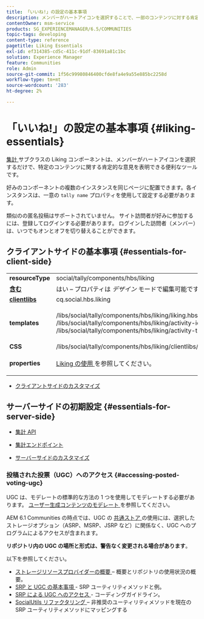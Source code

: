 ```yaml
---
title: 「いいね!」の設定の基本事項
description: メンバーがハートアイコンを選択することで、一部のコンテンツに対する肯定的な意見を表明できる便利なツールである、好きなコンポーネントの使用方法を説明します。
contentOwner: msm-service
products: SG_EXPERIENCEMANAGER/6.5/COMMUNITIES
topic-tags: developing
content-type: reference
pagetitle: Liking Essentials
exl-id: ef314385-cd5c-411c-91df-83691a81c1bc
solution: Experience Manager
feature: Communities
role: Admin
source-git-commit: 1f56c99980846400cfde8fa4e9a55e885bc2258d
workflow-type: tm+mt
source-wordcount: '283'
ht-degree: 2%

---
```


# 「いいね!」の設定の基本事項 {#liking-essentials}

[ 集計 ](tally.md) サブクラスの Liking コンポーネントは、メンバーがハートアイコンを選択するだけで、特定のコンテンツに関する肯定的な意見を表明できる便利なツールです。

好みのコンポーネントの複数のインスタンスを同じページに配置できます。各インスタンスは、一意の `tally name` プロパティを使用して設定する必要があります。

類似のの匿名投稿はサポートされていません。 サイト訪問者が好みに参加するには、登録してログインする必要があります。 ログインした訪問者（メンバー）は、いつでもオンとオフを切り替えることができます。

## クライアントサイドの基本事項 {#essentials-for-client-side}

<table>
 <tbody>
  <tr>
   <td> <strong>resourceType</strong></td>
   <td>social/tally/components/hbs/liking</td>
  </tr>
  <tr>
   <td> <a href="scf.md#add-or-include-a-communities-component"><strong> 含む </strong></a></td>
   <td>はい – プロパティは <i> デザイン </i> モードで編集可能です</td>
  </tr>
  <tr>
   <td> <a href="client-customize.md#clientlibs-for-scf"><strong>clientlibs</strong></a></td>
   <td> cq.social.hbs.liking</td>
  </tr>
  <tr>
   <td> <strong>templates</strong></td>
   <td><p> /libs/social/tally/components/hbs/liking/liking.hbs<br /> /libs/social/tally/components/hbs/liking/activity-icon.hbs<br /> /libs/social/tally/components/hbs/liking/activity-title.hbs</p> </td>
  </tr>
  <tr>
   <td><strong>CSS</strong></td>
   <td> /libs/social/tally/components/hbs/liking/clientlibs/likingcomponent.css</td>
  </tr>
  <tr>
   <td><strong>properties</strong></td>
   <td><p><a href="liking.md">Liking の使用 </a> を参照してください。</p> </td>
  </tr>
 </tbody>
</table>

* [クライアントサイドのカスタマイズ](client-customize.md)

## サーバーサイドの初期設定 {#essentials-for-server-side}

* [ 集計 API](https://developer.adobe.com/experience-manager/reference-materials/6-5/javadoc/com/adobe/cq/social/tally/client/api/package-summary.html)

* [ 集計エンドポイント ](https://developer.adobe.com/experience-manager/reference-materials/6-5/javadoc/com/adobe/cq/social/tally/client/endpoints/package-summary.html)

* [サーバーサイドのカスタマイズ](server-customize.md)

### 投稿された投票（UGC）へのアクセス {#accessing-posted-voting-ugc}

UGC は、モデレートの標準的な方法の 1 つを使用してモデレートする必要があります。
[ ユーザー生成コンテンツのモデレート ](moderate-ugc.md) を参照してください。

AEM 6.1 Communities の時点では、UGC の [ 共通ストア ](working-with-srp.md) の使用には、選択したストレージオプション（ASRP、MSRP、JSRP など）に関係なく、UGC へのプログラムによるアクセスが含まれます。

**リポジトリ内の UGC の場所と形式は、警告なく変更される場合があります**。

以下を参照してください。

* [ ストレージリソースプロバイダーの概要 ](srp.md) – 概要とリポジトリの使用状況の概要。
* [SRP と UGC の基本事項 ](srp-and-ugc.md) - SRP ユーティリティメソッドと例。
* [SRP による UGC へのアクセス ](accessing-ugc-with-srp.md) - コーディングガイドライン。
* [SocialUtils リファクタリング ](socialutils.md) – 非推奨のユーティリティメソッドを現在の SRP ユーティリティメソッドにマッピングする
